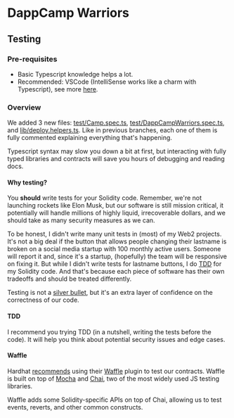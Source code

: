 # DappCamp Warriors

## Testing

### Pre-requisites

* Basic Typescript knowledge helps a lot.
* Recommended: VSCode (IntelliSense works like a charm with Typescript), see more [here](https://code.visualstudio.com/docs/editor/intellisense#_intellisense-features).

### Overview

We added 3 new files: [test/Camp.spec.ts](test/Camp.spec.ts), [test/DappCampWarriors.spec.ts](test/DappCampWarriors.spec.ts), and [lib/deploy.helpers.ts](lib/deploy.helpers.ts). Like in previous branches, each one of them is fully commented explaining everything that's happening.

Typescript syntax may slow you down a bit at first, but interacting with fully typed libraries and contracts will save you hours of debugging and reading docs.

#### Why testing?

You **should** write tests for your Solidity code.
Remember, we're not launching rockets like Elon Musk, but our software is still mission critical, it potentially will handle millions of highly liquid, irrecoverable dollars, and we should take as many security measures as we can.

To be honest, I didn't write many unit tests in (most) of my Web2 projects. It's not a big deal if the button that allows people changing their lastname is broken on a social media startup with 100 monthly active users. Someone will report it and, since it's a startup, (hopefully) the team will be responsive on fixing it. But while I didn't write tests for lastname buttons, I do [TDD](https://en.wikipedia.org/wiki/Test-driven_development) for my Solidity code. And that's because each piece of software has their own tradeoffs and should be treated differently.

Testing is not a [silver bullet](https://en.wikipedia.org/wiki/No_Silver_Bullet), but it's an extra layer of confidence on the
correctness of our code.

#### TDD

I recommend you trying TDD (in a nutshell, writing the tests before the code). It will help you think about potential security issues and edge cases.

#### Waffle

Hardhat [recommends](https://hardhat.org/guides/waffle-testing.html) using their [Waffle](https://ethereum-waffle.readthedocs.io/en/latest/) plugin to test our contracts. Waffle is built on top of [Mocha](https://mochajs.org/) and [Chai](https://www.chaijs.com/), two of the most widely used JS testing libraries.

Waffle adds some Solidity-specific APIs on top of Chai, allowing us to test events, reverts, and other common constructs.
